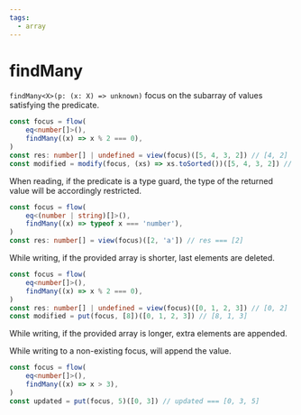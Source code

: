 ```yaml
---
tags:
  - array
---
```


# findMany

`findMany<X>(p: (x: X) => unknown)` focus on the subarray of values satisfying the predicate.

```typescript
const focus = flow(
	eq<number[]>(),
	findMany((x) => x % 2 === 0),
)
const res: number[] | undefined = view(focus)([5, 4, 3, 2]) // [4, 2]
const modified = modify(focus, (xs) => xs.toSorted())([5, 4, 3, 2]) // [5, 2, 3, 4]
```

When reading, if the predicate is a type guard, the type of the returned value will be accordingly restricted.

```typescript
const focus = flow(
	eq<(number | string)[]>(),
	findMany((x) => typeof x === 'number'),
)
const res: number[] = view(focus)([2, 'a']) // res === [2]
```

While writing, if the provided array is shorter, last elements are deleted.

```typescript
const focus = flow(
	eq<number[]>(),
	findMany((x) => x % 2 === 0),
)
const res: number[] | undefined = view(focus)([0, 1, 2, 3]) // [0, 2]
const modified = put(focus, [8])([0, 1, 2, 3]) // [8, 1, 3]
```

While writing, if the provided array is longer, extra elements are appended.

While writing to a non-existing focus, will append the value.

```typescript
const focus = flow(
	eq<number[]>(),
	findMany((x) => x > 3),
)
const updated = put(focus, 5)([0, 3]) // updated === [0, 3, 5]
```
